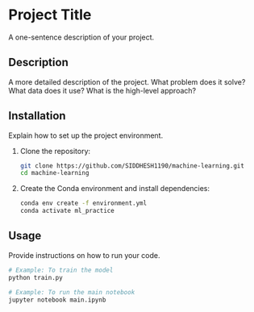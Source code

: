 # Project Title

A one-sentence description of your project.

## Description

A more detailed description of the project. What problem does it solve? What data does it use? What is the high-level approach?

## Installation

Explain how to set up the project environment.

1. Clone the repository:
   ```bash
   git clone https://github.com/SIDDHESH1190/machine-learning.git
   cd machine-learning
   ```
2. Create the Conda environment and install dependencies:
   ```bash
   conda env create -f environment.yml
   conda activate ml_practice
   ```

## Usage

Provide instructions on how to run your code.

```bash
# Example: To train the model
python train.py

# Example: To run the main notebook
jupyter notebook main.ipynb
```